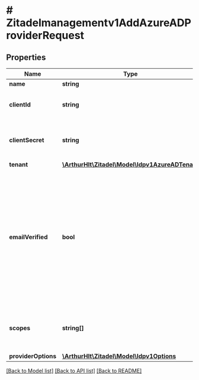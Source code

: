 # # Zitadelmanagementv1AddAzureADProviderRequest

## Properties

Name | Type | Description | Notes
------------ | ------------- | ------------- | -------------
**name** | **string** |  | [optional]
**clientId** | **string** | client id generated by the Azure AD | [optional]
**clientSecret** | **string** | client secret generated by the Azure AD | [optional]
**tenant** | [**\ArthurHlt\Zitadel\Model\Idpv1AzureADTenant**](Idpv1AzureADTenant.md) |  | [optional]
**emailVerified** | **bool** | Azure AD doesn&#39;t send if the email has been verified. Enable this if the user email should always be added verified in ZITADEL (no verification emails will be sent) | [optional]
**scopes** | **string[]** | the scopes requested by ZITADEL during the request to Azure AD | [optional]
**providerOptions** | [**\ArthurHlt\Zitadel\Model\Idpv1Options**](Idpv1Options.md) |  | [optional]

[[Back to Model list]](../../README.md#models) [[Back to API list]](../../README.md#endpoints) [[Back to README]](../../README.md)
